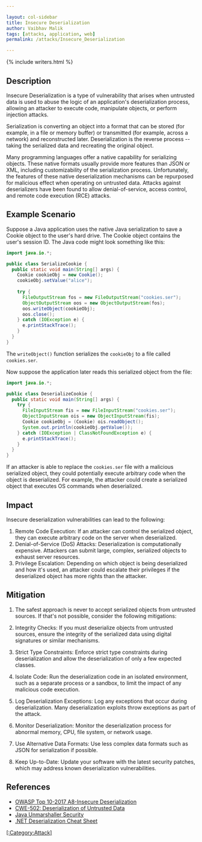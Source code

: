 ```yaml
---

layout: col-sidebar
title: Insecure Deserialization
author: Vaibhav Malik
tags: [attacks, application, web]
permalink: /attacks/Insecure_Deserialization

---
```


{% include writers.html %}

## Description

Insecure Deserialization is a type of vulnerability that arises 
when untrusted data is used to abuse the logic of an application's 
deserialization process, allowing an attacker to execute code, manipulate objects, or perform injection attacks.

Serialization is converting an object into a format 
that can be stored (for example, in a file or memory buffer) or 
transmitted (for example, across a network) and reconstructed later. 
Deserialization is the reverse process -- taking the serialized data and recreating the original object.

Many programming languages offer a native capability for serializing 
objects. These native formats usually provide more features than JSON or XML, including customizability of the serialization process. Unfortunately, the features of these native deserialization mechanisms can be repurposed for malicious effect when operating on untrusted data. Attacks against deserializers have been found to allow denial-of-service, access control, and remote code execution (RCE) attacks.

## Example Scenario

Suppose a Java application uses the native Java serialization to save a 
Cookie object to the user's hard drive. The Cookie object contains the user's session ID. 
The Java code might look something like this:

```java
import java.io.*;

public class SerializeCookie {
  public static void main(String[] args) {
    Cookie cookieObj = new Cookie();
    cookieObj.setValue("alice");
    
    try {
      FileOutputStream fos = new FileOutputStream("cookies.ser");
      ObjectOutputStream oos = new ObjectOutputStream(fos);
      oos.writeObject(cookieObj);
      oos.close(); 
    } catch (IOException e) {
      e.printStackTrace();
    }
  }
}
```

The `writeObject()` function serializes the `cookieObj` to a file called `cookies.ser`.

Now suppose the application later reads this serialized object from the file:

```java
import java.io.*;

public class DeserializeCookie {
  public static void main(String[] args) {
    try {
      FileInputStream fis = new FileInputStream("cookies.ser");
      ObjectInputStream ois = new ObjectInputStream(fis);
      Cookie cookieObj = (Cookie) ois.readObject();
      System.out.println(cookieObj.getValue());
    } catch (IOException | ClassNotFoundException e) {
      e.printStackTrace();
    }
  }
}
```

If an attacker is able to replace the `cookies.ser` file with a 
malicious serialized object, they could potentially execute arbitrary 
code when the object is deserialized. For example, the attacker could create a serialized object that executes OS commands when deserialized.

## Impact

Insecure deserialization vulnerabilities can lead to the following:

1. Remote Code Execution: If an attacker can control the serialized object, they can execute arbitrary code on the server when deserialized.
2. Denial-of-Service (DoS) Attacks: Deserialization is computationally expensive. Attackers can submit large, complex, serialized objects to exhaust server resources.
3. Privilege Escalation: Depending on which object is being deserialized and how it's used, an attacker could escalate their privileges if the deserialized object has more rights than the attacker.

## Mitigation

1. The safest approach is never to accept serialized objects from untrusted sources. If that's not possible, consider the following mitigations:

2. Integrity Checks: If you must deserialize objects from untrusted sources, ensure the integrity of the serialized data using digital signatures or similar mechanisms.

3. Strict Type Constraints: Enforce strict type constraints during deserialization and allow the deserialization of only a few expected classes.

4. Isolate Code: Run the deserialization code in an isolated environment, such as a separate process or a sandbox, to limit the impact of any malicious code execution.

5. Log Deserialization Exceptions: Log any exceptions that occur during deserialization. Many deserialization exploits throw exceptions as part of the attack.

6. Monitor Deserialization: Monitor the deserialization process for abnormal memory, CPU, file system, or network usage.

7. Use Alternative Data Formats: Use less complex data formats such as JSON for serialization if possible.

8. Keep Up-to-Date: Update your software with the latest security patches, which may address known deserialization vulnerabilities.

## References
- [OWASP Top 10-2017 A8-Insecure Deserialization](https://owasp.org/www-project-top-ten/2017/A8_2017-Insecure_Deserialization)  
- [CWE-502: Deserialization of Untrusted Data](https://cwe.mitre.org/data/definitions/502.html)
- [Java Unmarshaller Security](https://github.com/mbechler/marshalsec)
- [.NET Deserialization Cheat Sheet](https://www.owasp.org/index.php/.NET_Deserialization_Cheat_Sheet)

[[:Category:Attack]](https://owasp.org/www-community/attacks/)

